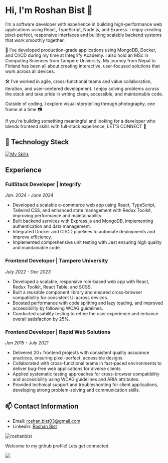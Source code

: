 # Hi, I'm Roshan Bist 👋

I’m a software developer with experience in building high-performance web applications using React, TypeScript, Node.js, and Express. I enjoy creating pixel-perfect, responsive interfaces and building scalable backend systems that work smoothly together.

🚀 I’ve developed production-grade applications using MongoDB, Docker, and CI/CD during my time at Integrify Academy. I also hold an MSc in Computing Sciences from Tampere University. My journey from Nepal to Finland has been all about creating interactive, user-focused solutions that work across all devices.

🛠 I’ve worked in agile, cross-functional teams and value collaboration, iteration, and user-centered development. I enjoy solving problems across the stack and take pride in writing clean, accessible, and maintainable code.

Outside of coding, I explore visual storytelling through photography, one frame at a time 📷

If you're building something meaningful and looking for a developer who blends frontend skills with full-stack experience, 
LET'S CONNECT 🤝

## 🔧 Technology Stack
[![My Skills](https://skillicons.dev/icons?i=js,html,css,scss,typescript,react,redux,tailwind,materialui,nodejs,expressjs,python,mongodb,postgres,git,jest,docker,figma,photoshop,postman)](https://skillicons.dev)

## Experience

### FullStack Developer | Integrify
*Jan. 2024 - June 2024*
- Developed a scalable e-commerce web app using React, TypeScript, Tailwind CSS, and enhanced state management with Redux Toolkit, improving performance and maintainability.
- Built backend services with Express.js and MongoDB, implementing authentication and data management.
- Integrated Docker and CI/CD pipelines to automate deployments and improve efficiency.
- Implemented comprehensive unit testing with Jest ensuring high quality and maintainable code.

### Frontend Developer | Tampere University
*July 2022 - Dec 2023*
- Developed a scalable, responsive role-based web app with React, Redux Toolkit, React Table, and SCSS.
- Built a reusable component library and ensured cross-browser compatibility for consistent UI across devices.
- Boosted performance with code splitting and lazy loading, and improved accessibility by following WCAG guidelines.
- Conducted usability testing to refine the user experience and enhance overall satisfaction by 25%.

### Frontend Developer | Rapid Web Solutions
*Jan 2015 - July 2021*
- Delivered 20+ frontend projects with consistent quality assurance practices, ensuring pixel-perfect, accessible designs.
- Collaborated with cross-functional teams in fast-paced environments to deliver bug-free web applications for diverse clients
- Applied systematic testing approaches for cross-browser compatibility and accessibility using WCAG guidelines and ARIA attributes.
- Provided technical support and troubleshooting for client applications, developing strong problem-solving and communication skills.

## 📫 Contact Information
- Email: roshan.bist03@gmail.com
- Linkedin: [Roshan Bist](https://www.linkedin.com/in/roshanbist89/)

<p><img src="https://github-readme-stats.vercel.app/api/top-langs?username=roshanbist&theme=vue-dark&show_icons=true&locale=en" alt="roshanbist" /></p>

Welcome to my github profile! Lets get connected.

![](https://komarev.com/ghpvc/?username=roshanbist&theme=vue-dark)


